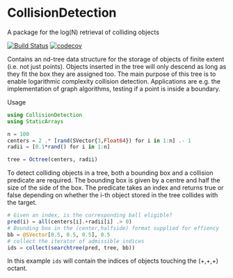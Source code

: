# CollisionDetection

A package for the log(N) retrieval of colliding objects

[![Build Status](https://travis-ci.org/krcools/CollisionDetection.svg?branch=master)](https://travis-ci.org/krcools/CollisionDetection) [![codecov](https://codecov.io/gh/krcools/WiltonInts84.jl/branch/master/graph/badge.svg)](https://codecov.io/gh/krcools/WiltonInts84.jl)


Contains an nd-tree data structure for the storage of objects of finite extent (i.e. not just points). Objects
inserted in the tree will only descend as long as they fit the box they are assigned too. The main purpose of
this tree is to enable logarithmic complexity collision detection. Applications are e.g. the implementation of
graph algorithms, testing if a point is inside a boundary.

Usage

```julia
using CollisionDetection
using StaticArrays

n = 100
centers = 2 .* [rand(SVector{3,Float64}) for i in 1:n] .- 1
radii = [0.1*rand() for i in 1:n]

tree = Octree(centers, radii)
```

To detect colliding objects in a tree, both a bounding box and a collision predicate are required. The bounding box is given by a centre and half the size of the side of the box. The predicate takes an index and returns true or false depending on whether the i-th object stored in the tree collides with the target.

```julia
# Given an index, is the corresponding ball eligible?
pred(i) = all(centers[i].+radii[i] .> 0)
# Bounding box in the (center,halfside) format supplied for effiency
bb = @SVector[0.5, 0.5, 0.5], 0.5
# collect the iterator of admissible indices
ids = collect(searchtree(pred, tree, bb))
```

In this example `ids` will contain the indices of objects touching the (+,+,+) octant.
